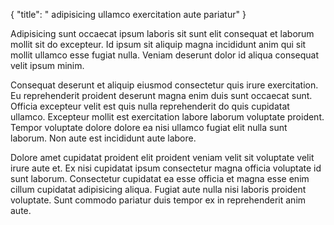 {
  "title": " adipisicing ullamco exercitation aute pariatur"
}

Adipisicing sunt occaecat ipsum laboris sit sunt elit consequat et laborum mollit sit do excepteur. Id ipsum sit aliquip magna incididunt anim qui sit mollit ullamco esse fugiat nulla. Veniam deserunt dolor id aliqua consequat velit ipsum minim.

Consequat deserunt et aliquip eiusmod consectetur quis irure exercitation. Eu reprehenderit proident deserunt magna enim duis sunt occaecat sunt. Officia excepteur velit est quis nulla reprehenderit do quis cupidatat ullamco. Excepteur mollit est exercitation labore laborum voluptate proident. Tempor voluptate dolore dolore ea nisi ullamco fugiat elit nulla sunt laborum. Non aute est incididunt aute labore.

Dolore amet cupidatat proident elit proident veniam velit sit voluptate velit irure aute et. Ex nisi cupidatat ipsum consectetur magna officia voluptate id sunt laborum. Consectetur cupidatat ea esse officia et magna esse enim cillum cupidatat adipisicing aliqua. Fugiat aute nulla nisi laboris proident voluptate. Sunt commodo pariatur duis tempor ex in reprehenderit anim aute.